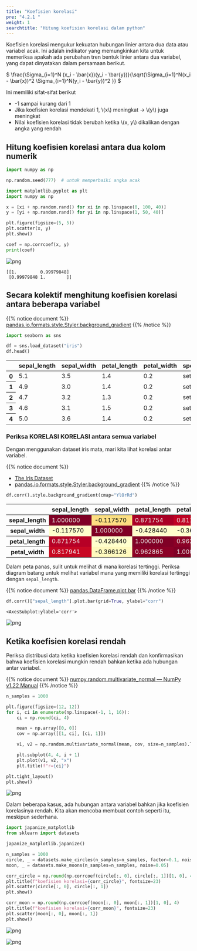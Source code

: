 ```yaml
---
title: "Koefisien korelasi"
pre: "4.2.1 "
weight: 1
searchtitle: "Hitung koefisien korelasi dalam python"
---
```



Koefisien korelasi mengukur kekuatan hubungan linier antara dua data atau variabel acak.
Ini adalah indikator yang memungkinkan kita untuk memeriksa apakah ada perubahan tren bentuk linier antara dua variabel, yang dapat dinyatakan dalam persamaan berikut.

$
\frac{\Sigma_{i=1}^N (x_i - \bar{x})(y_i - \bar{y})}{\sqrt{\Sigma_{i=1}^N(x_i - \bar{x})^2 \Sigma_{i=1}^N(y_i - \bar{y})^2 }}
$

Ini memiliki sifat-sifat berikut

- -1 sampai kurang dari 1
- Jika koefisien korelasi mendekati 1, \\(x\\) meningkat → \\(y\\) juga meningkat
- Nilai koefisien korelasi tidak berubah ketika \\(x, y\\) dikalikan dengan angka yang rendah

## Hitung koefisien korelasi antara dua kolom numerik

```python
import numpy as np

np.random.seed(777)  # untuk memperbaiki angka acak
```


```python
import matplotlib.pyplot as plt
import numpy as np

x = [xi + np.random.rand() for xi in np.linspace(0, 100, 40)]
y = [yi + np.random.rand() for yi in np.linspace(1, 50, 40)]

plt.figure(figsize=(5, 5))
plt.scatter(x, y)
plt.show()

coef = np.corrcoef(x, y)
print(coef)
```


    
![png](/images/eval/regression/correlation_coefficient_files/correlation_coefficient_3_0.png)
    


    [[1.         0.99979848]
     [0.99979848 1.        ]]


## Secara kolektif menghitung koefisien korelasi antara beberapa variabel

{{% notice document %}}
[pandas.io.formats.style.Styler.background_gradient](https://pandas.pydata.org/docs/reference/api/pandas.io.formats.style.Styler.background_gradient.html)
{{% /notice %}}


```python
import seaborn as sns

df = sns.load_dataset("iris")
df.head()
```




<div>
<style scoped>
    .dataframe tbody tr th:only-of-type {
        vertical-align: middle;
    }

    .dataframe tbody tr th {
        vertical-align: top;
    }

    .dataframe thead th {
        text-align: right;
    }
</style>
<table class="dataframe">
  <thead>
    <tr style="text-align: right;">
      <th></th>
      <th>sepal_length</th>
      <th>sepal_width</th>
      <th>petal_length</th>
      <th>petal_width</th>
      <th>species</th>
    </tr>
  </thead>
  <tbody>
    <tr>
      <th>0</th>
      <td>5.1</td>
      <td>3.5</td>
      <td>1.4</td>
      <td>0.2</td>
      <td>setosa</td>
    </tr>
    <tr>
      <th>1</th>
      <td>4.9</td>
      <td>3.0</td>
      <td>1.4</td>
      <td>0.2</td>
      <td>setosa</td>
    </tr>
    <tr>
      <th>2</th>
      <td>4.7</td>
      <td>3.2</td>
      <td>1.3</td>
      <td>0.2</td>
      <td>setosa</td>
    </tr>
    <tr>
      <th>3</th>
      <td>4.6</td>
      <td>3.1</td>
      <td>1.5</td>
      <td>0.2</td>
      <td>setosa</td>
    </tr>
    <tr>
      <th>4</th>
      <td>5.0</td>
      <td>3.6</td>
      <td>1.4</td>
      <td>0.2</td>
      <td>setosa</td>
    </tr>
  </tbody>
</table>
</div>



### Periksa KORELASI KORELASI antara semua variabel

Dengan menggunakan dataset iris mata, mari kita lihat korelasi antar variabel.

{{% notice document %}}
- [The Iris Dataset](https://scikit-learn.org/stable/auto_examples/datasets/plot_iris_dataset.html)
- [pandas.io.formats.style.Styler.background_gradient](https://pandas.pydata.org/docs/reference/api/pandas.io.formats.style.Styler.background_gradient.html)
{{% /notice %}}


```python
df.corr().style.background_gradient(cmap="YlOrRd")
```




<style type="text/css">
#T_dbd76_row0_col0, #T_dbd76_row1_col1, #T_dbd76_row2_col2, #T_dbd76_row3_col3 {
  background-color: #800026;
  color: #f1f1f1;
}
#T_dbd76_row0_col1 {
  background-color: #fede82;
  color: #000000;
}
#T_dbd76_row0_col2 {
  background-color: #aa0026;
  color: #f1f1f1;
}
#T_dbd76_row0_col3 {
  background-color: #c00225;
  color: #f1f1f1;
}
#T_dbd76_row1_col0, #T_dbd76_row1_col2, #T_dbd76_row1_col3, #T_dbd76_row2_col1 {
  background-color: #ffffcc;
  color: #000000;
}
#T_dbd76_row2_col0 {
  background-color: #b70026;
  color: #f1f1f1;
}
#T_dbd76_row2_col3, #T_dbd76_row3_col2 {
  background-color: #8b0026;
  color: #f1f1f1;
}
#T_dbd76_row3_col0 {
  background-color: #c80723;
  color: #f1f1f1;
}
#T_dbd76_row3_col1 {
  background-color: #fff9bd;
  color: #000000;
}
</style>
<table id="T_dbd76_">
  <thead>
    <tr>
      <th class="blank level0" >&nbsp;</th>
      <th class="col_heading level0 col0" >sepal_length</th>
      <th class="col_heading level0 col1" >sepal_width</th>
      <th class="col_heading level0 col2" >petal_length</th>
      <th class="col_heading level0 col3" >petal_width</th>
    </tr>
  </thead>
  <tbody>
    <tr>
      <th id="T_dbd76_level0_row0" class="row_heading level0 row0" >sepal_length</th>
      <td id="T_dbd76_row0_col0" class="data row0 col0" >1.000000</td>
      <td id="T_dbd76_row0_col1" class="data row0 col1" >-0.117570</td>
      <td id="T_dbd76_row0_col2" class="data row0 col2" >0.871754</td>
      <td id="T_dbd76_row0_col3" class="data row0 col3" >0.817941</td>
    </tr>
    <tr>
      <th id="T_dbd76_level0_row1" class="row_heading level0 row1" >sepal_width</th>
      <td id="T_dbd76_row1_col0" class="data row1 col0" >-0.117570</td>
      <td id="T_dbd76_row1_col1" class="data row1 col1" >1.000000</td>
      <td id="T_dbd76_row1_col2" class="data row1 col2" >-0.428440</td>
      <td id="T_dbd76_row1_col3" class="data row1 col3" >-0.366126</td>
    </tr>
    <tr>
      <th id="T_dbd76_level0_row2" class="row_heading level0 row2" >petal_length</th>
      <td id="T_dbd76_row2_col0" class="data row2 col0" >0.871754</td>
      <td id="T_dbd76_row2_col1" class="data row2 col1" >-0.428440</td>
      <td id="T_dbd76_row2_col2" class="data row2 col2" >1.000000</td>
      <td id="T_dbd76_row2_col3" class="data row2 col3" >0.962865</td>
    </tr>
    <tr>
      <th id="T_dbd76_level0_row3" class="row_heading level0 row3" >petal_width</th>
      <td id="T_dbd76_row3_col0" class="data row3 col0" >0.817941</td>
      <td id="T_dbd76_row3_col1" class="data row3 col1" >-0.366126</td>
      <td id="T_dbd76_row3_col2" class="data row3 col2" >0.962865</td>
      <td id="T_dbd76_row3_col3" class="data row3 col3" >1.000000</td>
    </tr>
  </tbody>
</table>


Dalam peta panas, sulit untuk melihat di mana korelasi tertinggi. Periksa diagram batang untuk melihat variabel mana yang memiliki korelasi tertinggi dengan `sepal_length`.


{{% notice document %}}
[pandas.DataFrame.plot.bar](https://pandas.pydata.org/docs/reference/api/pandas.DataFrame.plot.bar.html)
{{% /notice %}}


```python
df.corr()["sepal_length"].plot.bar(grid=True, ylabel="corr")
```




    <AxesSubplot:ylabel='corr'>




    
![png](/images/eval/regression/correlation_coefficient_files/correlation_coefficient_9_1.png)
    


## Ketika koefisien korelasi rendah

Periksa distribusi data ketika koefisien korelasi rendah dan konfirmasikan bahwa koefisien korelasi mungkin rendah bahkan ketika ada hubungan antar variabel.

{{% notice document %}}
[numpy.random.multivariate_normal — NumPy v1.22 Manual](numpy.random.multivariate_normal)
{{% /notice %}}


```python
n_samples = 1000

plt.figure(figsize=(12, 12))
for i, ci in enumerate(np.linspace(-1, 1, 16)):
    ci = np.round(ci, 4)

    mean = np.array([0, 0])
    cov = np.array([[1, ci], [ci, 1]])

    v1, v2 = np.random.multivariate_normal(mean, cov, size=n_samples).T

    plt.subplot(4, 4, i + 1)
    plt.plot(v1, v2, "x")
    plt.title(f"r={ci}")

plt.tight_layout()
plt.show()
```


    
![png](/images/eval/regression/correlation_coefficient_files/correlation_coefficient_11_0.png)
    

Dalam beberapa kasus, ada hubungan antara variabel bahkan jika koefisien korelasinya rendah.
Kita akan mencoba membuat contoh seperti itu, meskipun sederhana.


```python
import japanize_matplotlib
from sklearn import datasets

japanize_matplotlib.japanize()

n_samples = 1000
circle, _ = datasets.make_circles(n_samples=n_samples, factor=0.1, noise=0.05)
moon, _ = datasets.make_moons(n_samples=n_samples, noise=0.05)

corr_circle = np.round(np.corrcoef(circle[:, 0], circle[:, 1])[1, 0], 4)
plt.title(f"koefisien korelasi={corr_circle}", fontsize=23)
plt.scatter(circle[:, 0], circle[:, 1])
plt.show()

corr_moon = np.round(np.corrcoef(moon[:, 0], moon[:, 1])[1, 0], 4)
plt.title(f"koefisien korelasi={corr_moon}", fontsize=23)
plt.scatter(moon[:, 0], moon[:, 1])
plt.show()
```


    
![png](/images/eval/regression/correlation_coefficient_files/correlation_coefficient_13_0.png)
    



    
![png](/images/eval/regression/correlation_coefficient_files/correlation_coefficient_13_1.png)
    

